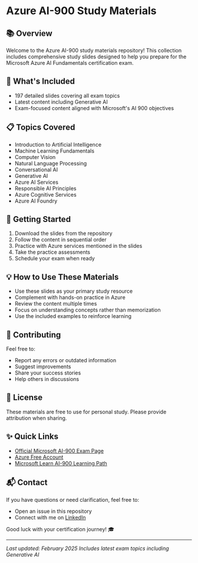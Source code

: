 # Azure AI-900 Study Materials

## 📚 Overview
Welcome to the Azure AI-900 study materials repository! This collection includes comprehensive study slides designed to help you prepare for the Microsoft Azure AI Fundamentals certification exam.

## 🎯 What's Included
- 197 detailed slides covering all exam topics
- Latest content including Generative AI
- Exam-focused content aligned with Microsoft's AI 900 objectives

## 📋 Topics Covered
- Introduction to Artificial Intelligence
- Machine Learning Fundamentals
- Computer Vision
- Natural Language Processing
- Conversational AI
- Generative AI
- Azure AI Services
- Responsible AI Principles
- Azure Cognitive Services
- Azure AI Foundry

## 🚀 Getting Started
1. Download the slides from the repository
2. Follow the content in sequential order
3. Practice with Azure services mentioned in the slides
4. Take the practice assessments
5. Schedule your exam when ready

## 💡 How to Use These Materials
- Use these slides as your primary study resource
- Complement with hands-on practice in Azure
- Review the content multiple times
- Focus on understanding concepts rather than memorization
- Use the included examples to reinforce learning

## 🤝 Contributing
Feel free to:
- Report any errors or outdated information
- Suggest improvements
- Share your success stories
- Help others in discussions

## 📝 License
These materials are free to use for personal study. Please provide attribution when sharing.

## ✨ Quick Links
- [Official Microsoft AI-900 Exam Page](https://learn.microsoft.com/en-us/certifications/exams/ai-900)
- [Azure Free Account](https://azure.microsoft.com/free/)
- [Microsoft Learn AI-900 Learning Path](https://learn.microsoft.com/en-us/training/paths/get-started-with-artificial-intelligence-on-azure/)

## 📬 Contact
If you have questions or need clarification, feel free to:
- Open an issue in this repository
- Connect with me on [LinkedIn](https://www.linkedin.com/in/johannes-hayer-b8253a294/)

Good luck with your certification journey! 🎓

---
*Last updated: February 2025*
*Includes latest exam topics including Generative AI*
